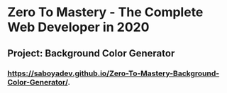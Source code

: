 # Zero To Mastery - The Complete Web Developer in 2020 

## Project: Background Color Generator

### https://saboyadev.github.io/Zero-To-Mastery-Background-Color-Generator/.
